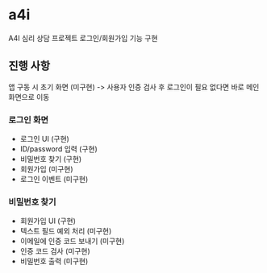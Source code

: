 # a4i

A4I 심리 상담 프로젝트 로그인/회원가입 기능 구현

## 진행 사항

앱 구동 시 초기 화면 (미구현) -> 사용자 인증 검사 후 로그인이 필요 없다면 바로 메인 화면으로 이동
### 로그인 화면
- 로그인 UI (구현)
- ID/password 입력 (구현)
- 비밀번호 찾기 (구현)
- 회원가입 (미구현)
- 로그인 이벤트 (미구현)
### 비밀번호 찾기
- 회원가입 UI (구현)
- 텍스트 필드 예외 처리 (미구현)
- 이메일에 인증 코드 보내기 (미구현)
- 인증 코드 검사 (미구현)
- 비밀번호 출력 (미구현)
